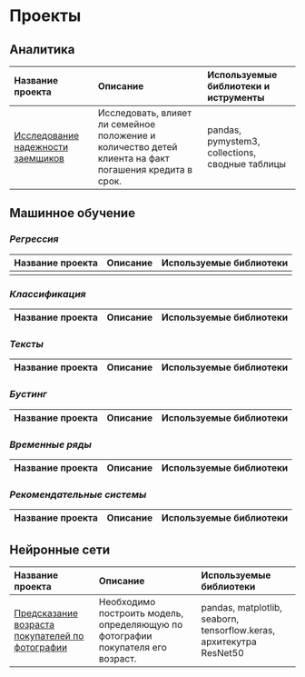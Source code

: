 # Проекты

## Аналитика

|Название проекта|Описание|Используемые библиотеки и иструменты|
|:---------------|:-------|:---------------------|
|[Исследование надежности заемщиков](https://github.com/Naykht/DataScienceProjects/tree/master/research_reliability_of_borrowers)|Исследовать, влияет ли семейное положение и количество детей клиента на факт погашения кредита в срок.|pandas, pymystem3, collections, сводные таблицы|

## Машинное обучение

### *Регрессия*

|Название проекта|Описание|Используемые библиотеки|
|:---------------|:-------|:---------------------|
||||

### *Классификация*

|Название проекта|Описание|Используемые библиотеки|
|:---------------|:-------|:---------------------|

### *Тексты*

|Название проекта|Описание|Используемые библиотеки|
|:---------------|:-------|:---------------------|

### *Бустинг*

|Название проекта|Описание|Используемые библиотеки|
|:---------------|:-------|:---------------------|

### *Временные ряды*

|Название проекта|Описание|Используемые библиотеки|
|:---------------|:-------|:---------------------|

### *Рекомендательные системы*

|Название проекта|Описание|Используемые библиотеки|
|:---------------|:-------|:---------------------|

## Нейронные сети

|Название проекта|Описание|Используемые библиотеки|
|:---------------|:-------|:---------------------|
|[Предсказание возраста покупателей по фотографии](https://github.com/Naykht/DataScienceProjects/tree/master/predict_age_by_photo)|Необходимо построить модель, определяющую по фотографии покупателя его возраст.|pandas, matplotlib, seaborn, tensorflow.keras, архитекутра ResNet50|
